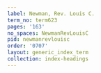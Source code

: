 ```yaml
---
label: Newman, Rev. Louis C.
term_no: term623
pages: '163'
no_spaces: NewmanRevLouisC
pid: newmanrevlouisc
order: '0707'
layout: generic_index_term
collection: index-headings
---
```

